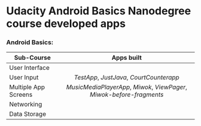 # Udacity Android Basics Nanodegree course developed apps
### Android Basics: 
 
| Sub-Course              | Apps built    |
| -------------           |:-------------:|
| User Interface          |               |
| User Input              | *TestApp*, *JustJava*, *CourtCounterapp* |
| Multiple App Screens    | *MusicMediaPlayerApp*, *Miwok*, *ViewPager*, *Miwok-before-fragments* |
| Networking              |       |
| Data Storage            |       |
